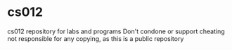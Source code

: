 # cs012
cs012 repository for labs and programs
Don't condone or support cheating 
not responsible for any copying, as this is a public repository
